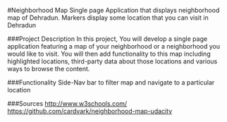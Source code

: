 #Neighborhood Map
Single page Application that displays neighborhood map of Dehradun. Markers display some location that you can visit in Dehradun

###Project Description
In this project, You will develop a single page application featuring a map of your neighborhood or a neighborhood you would like to visit. You will then add functionality to this map including highlighted locations, third-party data about those locations and various ways to browse the content.
  
###Functionality
Side-Nav bar to filter map and navigate to a particular location

###Sources
http://www.w3schools.com/
https://github.com/cardvark/neighborhood-map-udacity